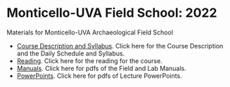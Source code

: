 # Monticello-UVA Field School: 2022
Materials for Monticello-UVA Archaeological Field School
* [Course Description and Syllabus](https://github.com/TJF-Monticello/Monticello-UVA-FieldSchool-2022/tree/main/DescriptionAndSyllabus). Click here for the Course Description and the Daily Schedule and Syllabus.
* [Reading](https://github.com/TJF-Monticello/Monticello-UVA-FieldSchool-2022/tree/main/Reading). Click here for the reading for the course. 
* [Manuals](https://github.com/TJF-Monticello/Monticello-UVA-FieldSchool-2022/tree/main/Manuals). Click here for pdfs of the Field and Lab Manuals. 
* [PowerPoints](https://github.com/TJF-Monticello/Monticello-UVA-FieldSchool-2022/tree/main/PowerPoints). Click here for pdfs of Lecture PowerPoints. 
